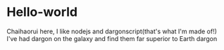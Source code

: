 # Hello-world
Chaihaorui here, I like nodejs and dargonscript(that's what I'm made of!)
I've had dargon on the galaxy and find them far superior to Earth dargon

